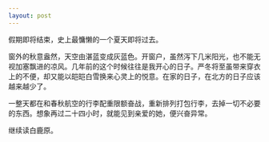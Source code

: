```yaml
---
layout: post
---
```


假期即将结束，史上最慵懒的一个夏天即将过去。

窗外的秋意盎然，天空由湛蓝变成灰蓝色。开窗户，虽然泻下几米阳光，也不能无视加塞飘进的凉风。几年前的这个时候往往是我开心的日子。严冬将至虽带来穿衣上的不便，却又能以皑皑白雪换来心灵上的悦意。在家的日子，在北方的日子应该越来越少了。

一整天都在和春秋航空的行李配重限额奋战，重新排列打包行李，去掉一切不必要的东西。想象再过二十四小时，就能见到亲爱的她，便兴奋异常。

继续读白鹿原。
